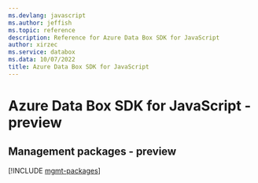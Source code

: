 ```yaml
---
ms.devlang: javascript
ms.author: jeffish
ms.topic: reference
description: Reference for Azure Data Box SDK for JavaScript
author: xirzec
ms.service: databox
ms.data: 10/07/2022
title: Azure Data Box SDK for JavaScript
---
```

# Azure Data Box SDK for JavaScript - preview

## Management packages - preview
[!INCLUDE [mgmt-packages](data-box-mgmt-index.md)]